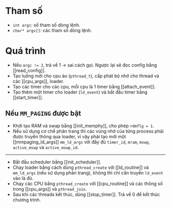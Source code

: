 # Tham số
- `int argc`: số tham số dòng lệnh.
- `char* argv[]`: các tham số dòng lệnh.
# Quá trình
- Nếu `argc != 2`, trả về 1 -> sai cách gọi. Ngược lại sẽ đọc config bằng [[read_config]].
- Tạo luồng mới cho cpu ảo (`pthread_t`), cấp phát bộ nhớ cho thread và các [[cpu_args]], loader.
- Tạo các timer cho các cpu, mỗi cpu là 1 timer bằng [[attach_event]].
- Tạo thêm một timer cho loader (`ld_event`) và bắt đầu timer bằng [[start_timer]].
## Nếu `MM_PAGING` được bật
- Khởi tạo RAM và swap bằng [[init_memphy]], cho phép `rdmflg = 1`.
- Nếu sử dụng cơ chế phân trang thì các vùng nhớ của từng process phải được truyền thông qua loader, vì vậy phải tạo mới một [[mmpaging_ld_args]] `mm_ld_args` với đầy đủ `timer_id`, `mram`, `mswp`, `active_mswp` và `active_mswp_id`.
---
- Bắt đầu scheduler bằng [[init_scheduler]].
- Chạy loader bằng cách dùng `pthread_create` với [[ld_routine]] và `mm_ld_args` (nếu sử dụng phân trang), không thì chỉ cần truyền `ld_event` vào là đủ.
- Chạy các CPU bằng `pthread_create` với [[cpu_routine]] và các thông số trong [[cpu_args]] và `pthread_join`.
- Sau khi các threads kết thúc, dùng [[stop_timer]]. Trả về 0 để kết thúc chương trình.
